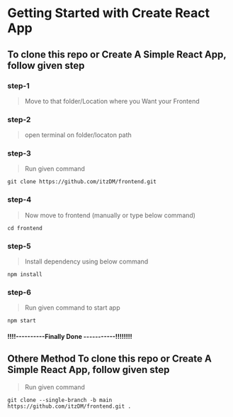 # Getting Started with Create React App


## To clone this repo or Create A Simple React App, follow given step

### step-1
> Move to that folder/Location where you Want your Frontend

### step-2
>open terminal on folder/locaton path


### step-3
>Run given command

```
git clone https://github.com/itzDM/frontend.git
```
### step-4
>Now move to frontend (manually or type below command)

```
cd frontend
```

### step-5
>Install dependency using below command 

```
npm install
```
### step-6
>Run given command to start app

```
npm start
```
#### !!!!----------Finally Done -----------!!!!!!!!


## Othere Method To clone this repo or Create A Simple React App, follow given step

>Run given command 

```
git clone --single-branch -b main https://github.com/itzDM/frontend.git .
```
